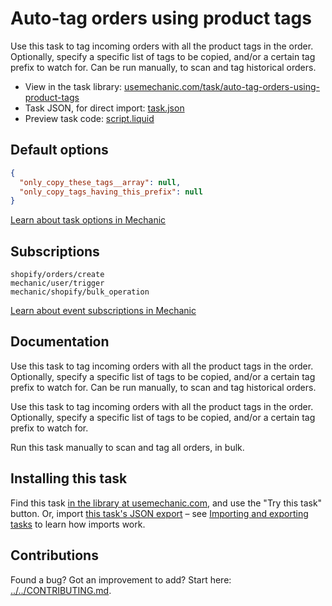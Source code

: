 # Auto-tag orders using product tags

Use this task to tag incoming orders with all the product tags in the order. Optionally, specify a specific list of tags to be copied, and/or a certain tag prefix to watch for. Can be run manually, to scan and tag historical orders.

* View in the task library: [usemechanic.com/task/auto-tag-orders-using-product-tags](https://usemechanic.com/task/auto-tag-orders-using-product-tags)
* Task JSON, for direct import: [task.json](../../tasks/auto-tag-orders-using-product-tags.json)
* Preview task code: [script.liquid](./script.liquid)

## Default options

```json
{
  "only_copy_these_tags__array": null,
  "only_copy_tags_having_this_prefix": null
}
```

[Learn about task options in Mechanic](https://docs.usemechanic.com/article/471-task-options)

## Subscriptions

```liquid
shopify/orders/create
mechanic/user/trigger
mechanic/shopify/bulk_operation
```

[Learn about event subscriptions in Mechanic](https://docs.usemechanic.com/article/408-subscriptions)

## Documentation

Use this task to tag incoming orders with all the product tags in the order. Optionally, specify a specific list of tags to be copied, and/or a certain tag prefix to watch for. Can be run manually, to scan and tag historical orders.

Use this task to tag incoming orders with all the product tags in the order. Optionally, specify a specific list of tags to be copied, and/or a certain tag prefix to watch for.

Run this task manually to scan and tag all orders, in bulk.

## Installing this task

Find this task [in the library at usemechanic.com](https://usemechanic.com/task/auto-tag-orders-using-product-tags), and use the "Try this task" button. Or, import [this task's JSON export](../../tasks/auto-tag-orders-using-product-tags.json) – see [Importing and exporting tasks](https://docs.usemechanic.com/article/505-importing-and-exporting-tasks) to learn how imports work.

## Contributions

Found a bug? Got an improvement to add? Start here: [../../CONTRIBUTING.md](../../CONTRIBUTING.md).
